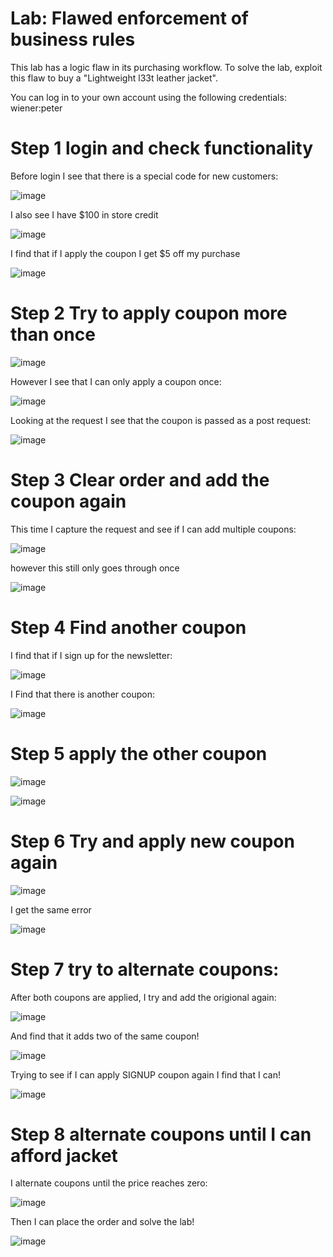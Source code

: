 # Lab: Flawed enforcement of business rules

 This lab has a logic flaw in its purchasing workflow. To solve the lab, exploit this flaw to buy a "Lightweight l33t leather jacket".

You can log in to your own account using the following credentials: wiener:peter 

# Step 1 login and check functionality

Before login I see that there is a special code for new customers:

![image](https://user-images.githubusercontent.com/83407557/209449602-04cf761b-85d2-4906-98f0-40f1a5343c57.png)

I also see I have $100 in store credit

![image](https://user-images.githubusercontent.com/83407557/209449610-8a306b4b-3641-41fa-88be-300e8341bd4e.png)

I find that if I apply the coupon I get $5 off my purchase

![image](https://user-images.githubusercontent.com/83407557/209449645-50e8a473-0c81-4f2f-a5bb-fa5800e9066b.png)

# Step 2 Try to apply coupon more than once

![image](https://user-images.githubusercontent.com/83407557/209449665-4e6e4f57-5bcb-41ef-a80b-7bce213812a9.png)


However I see that I can only apply a coupon once:

![image](https://user-images.githubusercontent.com/83407557/209449685-3465c8b7-0418-4800-abef-c007ef8664df.png)

Looking at the request I see that the coupon is passed as a post request:

![image](https://user-images.githubusercontent.com/83407557/209449716-bee7d7dd-ae81-4c33-9eef-9d79ad758f62.png)

# Step 3 Clear order and add the coupon again

This time I capture the request and see if I can add multiple coupons:

![image](https://user-images.githubusercontent.com/83407557/209449785-2f8f511c-c1c8-4e63-aa27-1814cdd15971.png)

however this still only goes through once

![image](https://user-images.githubusercontent.com/83407557/209449798-839b6d9c-0e0c-4d5c-aca9-6fa7ba7a0ded.png)

# Step 4 Find another coupon

I find that if I sign up for the newsletter:

![image](https://user-images.githubusercontent.com/83407557/209449861-0df75630-0e93-4ab0-b75b-56a364e053c0.png)

I Find that there is another coupon:

![image](https://user-images.githubusercontent.com/83407557/209449873-7a076e93-2a6c-46d0-a9ae-444f53031c1a.png)

# Step 5 apply the other coupon

![image](https://user-images.githubusercontent.com/83407557/209449892-29f0d5a6-6bf4-408f-bc5b-3b98e3ea810e.png)

![image](https://user-images.githubusercontent.com/83407557/209449900-c191b66c-f3e9-4279-8666-84e5ea8c8f36.png)


# Step 6 Try and apply new coupon again

![image](https://user-images.githubusercontent.com/83407557/209449908-db3c905d-ea69-4b18-8f34-e71ba4d57d5d.png)

I get the same error

![image](https://user-images.githubusercontent.com/83407557/209449912-4408d0fb-5a26-4399-9765-1b815d80b1c6.png)

# Step 7 try to alternate coupons:

After both coupons are applied, I try and add the origional again:

![image](https://user-images.githubusercontent.com/83407557/209449935-194ac867-35d6-4225-9177-8f54b397d223.png)

And find that it adds two of the same coupon!

![image](https://user-images.githubusercontent.com/83407557/209449943-21c3b5b8-d590-4f5d-b24b-33cfbfd7d45d.png)

Trying to see if I can apply SIGNUP coupon again I find that I can!

![image](https://user-images.githubusercontent.com/83407557/209449961-8c2b8cfa-18e7-420b-923a-6fbd2ae87703.png)


# Step 8 alternate coupons until I can afford jacket

I alternate coupons until the price reaches zero:

![image](https://user-images.githubusercontent.com/83407557/209450021-af334bea-5011-42da-bc84-1bd881ef6249.png)

Then I can place the order and solve the lab!

![image](https://user-images.githubusercontent.com/83407557/209450035-b704d4af-8026-433a-84a9-3e638fbb8c7d.png)
